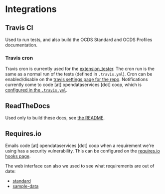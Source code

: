 # Integrations

## Travis CI

Used to run tests, and also build the OCDS Standard and OCDS Profiles documentation.

### Travis cron

Travis cron is currently used for the [extension_tester](https://github.com/open-contracting/extension_tester). The cron run is the same as a normal run of the tests (defined in `.travis.yml`). Cron can be enabled/disable on the [travis settings page for the repo](https://travis-ci.org/open-contracting/extension_tester/settings). Notifications currently come to code [at] opendataservices [dot] coop, which is [configured in the `.travis.yml`](https://docs.travis-ci.com/user/notifications/#Configuring-email-notifications).

## ReadTheDocs

Used only to build these docs, see [the README](https://github.com/open-contracting/standard-development-handbook/blob/master/README.md).

## Requires.io

Emails code [at] opendataservices [dot] coop when a requirement we're using has a security vulnerability. This can be configured on the [requires.io hooks page](https://requires.io/github/open-contracting/hooks/).

The web interface can also we used to see what requirements are out of date:

* [standard](https://requires.io/github/open-contracting/standard/requirements/)
* [sample-data](https://requires.io/github/open-contracting/sample-data/requirements/)
